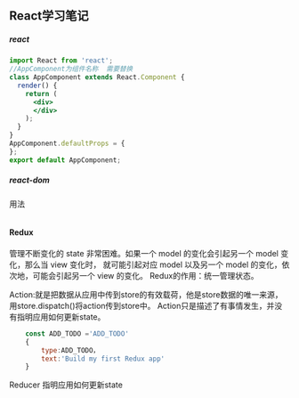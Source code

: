 ## React学习笔记
##### react
```jsx harmony
import React from 'react';
//AppComponent为组件名称  需要替换
class AppComponent extends React.Component {
  render() {
    return (
      <div>
      </div>
    );
  }
}
AppComponent.defaultProps = {
};
export default AppComponent;
```
##### react-dom
用法
```jsx harmony

```




#### Redux
管理不断变化的 state 非常困难。如果一个 model 的变化会引起另一个 model 变化，那么当 view 变化时，
就可能引起对应 model 以及另一个 model 的变化，依次地，可能会引起另一个 view 的变化。
Redux的作用：统一管理状态。

Action:就是把数据从应用中传到store的有效载荷，他是store数据的唯一来源，用store.dispatch()将action传到store中。
Action只是描述了有事情发生，并没有指明应用如何更新state。
```jsx harmony 
    const ADD_TODO ='ADD_TODO'
    {
        type:ADD_TODO，
        text:'Build my first Redux app'
    }
```
Reducer
指明应用如何更新state